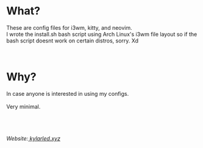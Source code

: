 
<br>
<h1>What?</h1>
<p>These are config files for i3wm, kitty, and neovim.<br>I wrote the install.sh bash script using Arch Linux's i3wm file layout so if the bash script doesnt work on certain distros, sorry. Xd</p><br>
<h1>Why?</h1>
<p>In case anyone is interested in using my configs.<br><br>Very minimal.</p>
<br><br>
<h6>Website:<a href="https://kylarled.xyz"> kylarled.xyz</a></h6>
